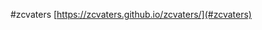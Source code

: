 <a name="https://zcvaters.github.io/zcvaters/">#zcvaters</a>
[https://zcvaters.github.io/zcvaters/](#zcvaters)
